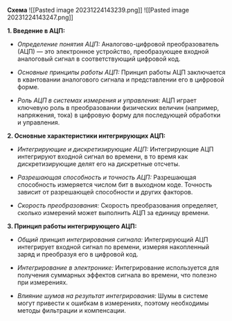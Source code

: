 **Схема**
![[Pasted image 20231224143239.png]]
![[Pasted image 20231224143247.png]]

**1. Введение в АЦП:**

- _Определение понятия АЦП:_ Аналогово-цифровой преобразователь (АЦП) — это электронное устройство, преобразующее входной аналоговый сигнал в соответствующий цифровой код.
    
- _Основные принципы работы АЦП:_ Принцип работы АЦП заключается в квантовании аналогового сигнала и представлении его в цифровой форме.
    
- _Роль АЦП в системах измерения и управления:_ АЦП играет ключевую роль в преобразовании физических величин (например, напряжения, тока) в цифровую форму для последующей обработки и управления.
    

**2. Основные характеристики интегрирующих АЦП:**

- _Интегрирующие и дискретизирующие АЦП:_ Интегрирующие АЦП интегрируют входной сигнал во времени, в то время как дискретизирующие делят его на дискретные отсчеты.
    
- _Разрешающая способность и точность АЦП:_ Разрешающая способность измеряется числом бит в выходном коде. Точность зависит от разрешающей способности и других факторов.
    
- _Скорость преобразования:_ Скорость преобразования определяет, сколько измерений может выполнить АЦП за единицу времени.
    

**3. Принцип работы интегрирующего АЦП:**

- _Общий принцип интегрирования сигнала:_ Интегрирующий АЦП интегрирует входной сигнал по времени, измеряя накопленный заряд и преобразуя его в цифровой код.
    
- _Интегрирование в электронике:_ Интегрирование используется для получения суммарных эффектов сигнала во времени, что полезно при измерениях.
    
- _Влияние шумов на результат интегрирования:_ Шумы в системе могут привести к ошибкам в измерениях, поэтому необходимы методы фильтрации и компенсации.
